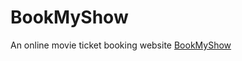 # BookMyShow
An online movie ticket booking website
[BookMyShow](http://ec2-54-158-61-151.compute-1.amazonaws.com:8080)
